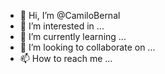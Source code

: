 - 👋 Hi, I’m @CamiloBernal
- 👀 I’m interested in ...
- 🌱 I’m currently learning ...
- 💞️ I’m looking to collaborate on ...
- 📫 How to reach me ...

<!---
CamiloBernal/CamiloBernal is a ✨ special ✨ repository because its `README.md` (this file) appears on your GitHub profile.
You can click the Preview link to take a look at your changes.
--->
